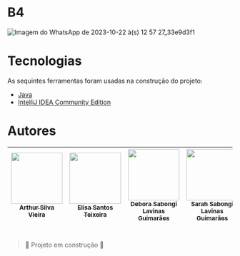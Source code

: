 # B4 

![Imagem do WhatsApp de 2023-10-22 à(s) 12 57 27_33e9d3f1](https://github.com/ArthurSilvaVieira/Logica/assets/126774200/33d180f2-e0ff-4947-a400-e3465476a080)

<h1> </h1>









<h1> </h1>

# Tecnologias 
As sequintes ferramentas foram usadas na construção do projeto:
- [Java](https://www.java.com/pt-BR/)
- [IntelliJ IDEA Community Edition](https://www.jetbrains.com/idea/download/?section=windows)

# Autores

| [<img loading="lazy" src="https://lh3.googleusercontent.com/pw/ADCreHep7xvW4S7kUEVS3yltO-Mh9ZFbvjhZX0hw_nTV8ky97kcgyP4EttSGTdRLlFqTcrolTYwnbsBqZRSzcfXPojsVCsV-t7KbPu4ko4WXfHUSx4rJnY0E2Itx_lU6E4lyfwUeypEQROfLx_8k81a2XLn69ebIWXxl9ckkO2IWCHlKyIb8uql_77WaY11NlqUTpvHUJk8ZZec8SfeTThd71ASQ4IEKtJ4xoG9_FzNJnB7uXLapMLVR7lYgUtVCxkhtS2ERIZYcg11Gt5aOqVjGPrrB_G9MnT0FdY8FZIrMqRjaB1IIj5wlbHaFsd1QQu2fB3uBrYbfWU3LDFfKzNcVGCDLY_qNM58oLAWbQg9oDKn7b77w5Xo3ep2yeNpMXjSh5uEK1Wkogm7qAwIJ9Wg8vQ9ZObTdEQWpqIGfLkJf_yEm462DOo-ZQSbtV7VvDZE39W8cg3Z8dleMwEgloG7yEK1WYddduLokDX-tc2F16-1FFYKl54uGUOtTw0hr3x0GZfl6qnJoi_pPUDmE-MD4zBFkDbvV2yUx4a-x-3H1dZfUAANv90b8LHBLWzzr2R51NDSHnvqo5Q4tqAjzvG4ED7nlc0Rae08qkuEwjtbTARpZfklBO5JCfZENXRjhK-gB8ZxhqE9FvZwzvJUbzCi-zzcOYlW5XkSDaw5PVLJhD26wOkXC1plcfhvHBpaCaI7t_Bkwd-0F-e4y3XtTBdJtJxy6eNrk-od7T98-ED0XjKTf5znx3bWyBmZ0DPe9lxbI8MNHNSiFl0n-iYcpzbVsZAdZL6yAMB8Yzd6DzFViCnU2fMkyvW_v-v9XiXwwPJt5I2pS_ElOlPJPvY2GpxsGENVsA3MRf1syOflNbFmiOIuglahnGMYNN4-r44BpTkg04kwZijhCKb-Ohk5BGrlqNMdAkMZVi-XiT7_OEDYqMQ6CEVpO4y7yQum4OsY72uw=w659-h658-s-no?authuser=0" width=115><br><sub>Arthur Silva Vieira</sub>](https://github.com/ArthurSilvaVieira) |  [<img loading="lazy" src="https://lh3.googleusercontent.com/pw/ADCreHcZA6VUZ5Hier2rwZvV8baRp_BF-7mCuxMcjTITHvBorviRPCXtinxImIUDX0RSfZY_ol9zskTs-1EaPI6QhCPO8XE3dcY3ibBw5LwJXWFOwUCP2eIRaFVOwjphkmLdUrhFcYZmMwYxoSTxGeyNEuQodmiIDtRYQLCKfBHfl60DmhyUDb9yQe1ECd7dHim5k20dk2a46Zi8wZTMAi8_lsYI6CTi1BHWG271okrrcRhyIPvDffMygfORm2iBYbgTG8VLzFdNLXDOi2e7IJnw7puyv00d1EYEBJzHeg4NKS0ozvxXh-juh21EwgBJt_TBes4PfaEuNr7k-5rFRIcqNMcRKFarzusI0mf6GSLyy9SumQdKSFy2OmFWaQmvk22_4mMPE4wV92VBYJkLG5xC5lVwa1t3qeHNblfjpveofBNXBsBbxOaXEQvBzjdtyaFu_nS2LfvdASmTQZs5jh8NNB6WyuiPwzUyKqCLxNzc-DbWOsJTHIhx_yQoJoOfFMC0XMLnyxnunxvK9l8bm15GTLXAIAUtL_npND_7be3sAFQDFFlh4284OeWcOfK2eOxe2373pHvXcyubyNc3ANo12fYR7GoWmIrN7j6O22hUWOzCMsgq54f6eMBdQi12HEC2k_tF6T9sJcMnj_uBmNGeOssW3qXDhMtx-93b7SmCzJahQAvSxlUtMGJSlUJfwflFEsqKE_ySI_V4QhdPkEOTmTANj0jpEOBHkCqdtSoduaUVBKNW5KP_hj_iP3LKbMhFu4TOl2vweDtEgCFhAYQGjHI012eH5VEuNV1d2ojY35by0bZ9Qkg_oIaeHCOolSa3YtjuotXD9ijIUrgoILzmjODlOvUb0a0tu_9Cs5r1xvL8MZY027AzgFhoW9CZfbxdV7R95ldCZ44_4p01AHbXbszTNjfcUwKDIv8SZDW_QpT5gzX9Dus-Qi3Gb7w0ApQ=w595-h597-s-no?authuser=0" width=115><br><sub>Elisa Santos Teixeira</sub>](https://github.com/Elisa1912) |  [<img loading="lazy" src="https://lh3.googleusercontent.com/pw/ADCreHff13aAQz9DVmC6V_f5gB4-Q6JJvtKQpSnY7l6DzEyVyJaFZAIUixfkIa_yy0dw1aD7gTZDiiBUQNdX_k17I9U7hUV5snqOrg_aqMByJt_acd7iMdhfjhZUQL4hxvmPLcNLxWhZ4yHQrfbBgQr76CKLzb0-3ZukTmPcHf587UhApNc9JxEBB_gUkhpyz1VpQ7fxcz080JTSImz7SR3i580zKHou5-9XlVT5Er73BHDL9X0eb3wG8z6Y-lU7696MEb0sKX5LP3Z1e5YCbp-urk1KcfFIhIIq_TnmWm7uSlZQHyytdyCP-3sAz3kqm6YwkqHMWQHWMW-OxrhVBBmBWDAqQbd06AKjHJfZ9FVPReVMci6oaeAdGtQ0Wz_bKsOay1CcgMXY9gBVILu9pAGZIZs3q5jEit3L42jMCierjf9Lkw28rMZb1qfzkh4pD_HfIlwpeQUrt8i2JVZpHqd9yoE2PqJjgfUrePr-n1XX4rXzTKdOQST3aG5Mr9K0w3d08dRUnDcGf6g3TSZ0-O0f6UB6eObKCvV_UX8hqoyyF0ZQj-Z_vpFsAwplMYpHlLoGkoDQFRl7v3LgIy9OkAHItH-SQrou1SEtfU-UoaXCaXUObpTjKvEtIh9Ss1X69Z01kkzvxq3Gkf3GoDYQtxWJGT0-qZBYpljf6s80Y3rI99RGaraP7A13dzfpSZ5duw5cj3Z_P9xz_UxmeopbY84FYGe1gSIzJWAFtXbYXdi8Cj7domOzjheAtunEfkx1bk3eoZXHey6hzOxkBz42gWDsMPLZX69GN8dDNJF-CDuusA4413hQ7FEnm_9t3xyUVelA9NjQTgIszV-B9137SBjRUEc6qJrAwn_sOBuV-0S0dyQMgmeKs9A60rNN9f7Sz2DtrsuRQUhU2G6V_kRW_C9NUCSKPexaO9wWWObJo2hdoDzAwk1ilFw654_fEW3M6XQ=w601-h601-s-no?authuser=0" width=115><br><sub>Debora Sabongi Lavinas Guimarães</sub>](https://github.com/Sabongi08) |  [<img loading="lazy" src="https://lh3.googleusercontent.com/pw/ADCreHekU2TR0LawxqxhhKfX5N46f3Au_af29kIYv-O1Ohq9thf8nyz07qzW7c9eySIXhX9epfQUQcqJzxDx6oxTyJANV8Jz4kQDsqhTUvhhQ5hAiQFdhRh1b8MsupJsAP9bZ5JCJKKg3l85IiU2A_a68IToCiWVFOK7ePrL6ZTyV8LSUNl9F5DAh926ZObZFeK7Z3eka-LgI9nOnP94_wphTiOg3s9DoSSg0DHYJHGqzNVzzUCeyHN8IJxK1ObzafnnThXkYsu4IkKEJKf39Vxu1i5oFKZgdkp-9EbVZ740Efs8jbr7nMG-HxnaCMhs-ITsFArbx2qmdrRpxDnZvzcBFaFgR6Og7hvOTn-URzSD0q13myCFYaBOdNh8rL1YaMlKNIIuwwZv7tIE85_o-3N9AVhcUKSGc-FG1o4fHJ5CWdaHGCcsBLjNoviJxwHKYkqqwISn6AMoqnXe23jkCzuM4uOHC-8MMf-FjY8iDM32142lF9vUuzCBCWGG90R3e-lLOe5Zp986HoyrbwtTuTvECP-1E9RSyKh4DcVmOq-FhvheI-DFw4jhgLftGc6IBHi1DGKUzVaQYh5abUdqSlEeu1J-1T3BUjeywVTyHBnWjzwLanebJU7fjlG_Y3BK13NDffGeHt3HC-RAtXR8cQSeOPSMuNg-L_3gCo0pr6Anx8YCapGrnBcp9pdlLuT2aQO2WGBpx6P-drZUrmLUD-sMBQMtk8_XYlH0qDerWW_QSOU9ddvF2esu-Lq3sZcBcvdr2nt503sxtJbwG5bZGcY8ZU8PmNYaqkSvqoR-FfiZagB0O7mysjPjU3_5JkE6u6TIleEcvjcWHghFuorgG_6RUC4LMcFQK0EJkL7YJzVPpzuoLYUV4B7fm4LE9s4ognI3pJNG8BOfOSBP490i3yacZXEIC5I04MwSXEm2BldXQQrFZEO_wzsAXJBstPMFGW0=w597-h597-s-no?authuser=0" width=115><br><sub>Sarah Sabongi Lavinas Guimarães</sub>](https://github.com/SarahSLG) |
| :---: | :---: | :---: | :---: |

<h1> </h1>

> :construction: Projeto em construção :construction:

